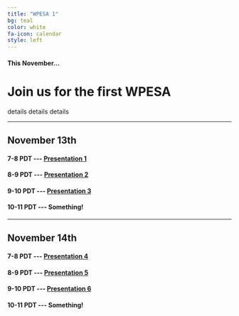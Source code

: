 ```yaml
---
title: "WPESA 1"
bg: teal
color: white
fa-icon: calendar
style: left
---
```


#### This November...

# Join us for the first WPESA

details details details

-------

## November 13th

####  7-8 PDT  ---  [Presentation 1]() 
####  8-9 PDT  ---  [Presentation 2]() 
####  9-10 PDT ---  [Presentation 3]() 
####  10-11 PDT ---  Something!     

-------

## November 14th

####  7-8 PDT  ---  [Presentation 4]() 
####  8-9 PDT  ---  [Presentation 5]() 
####  9-10 PDT ---  [Presentation 6]() 
####  10-11 PDT ---  Something!     
